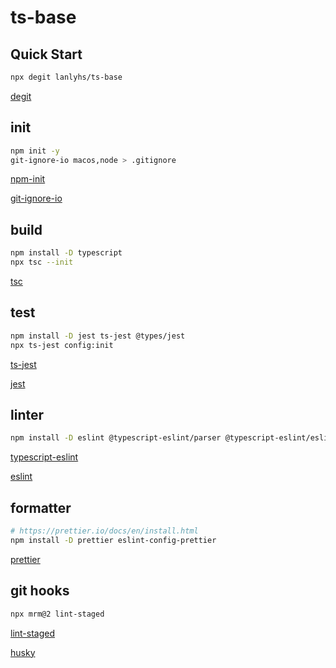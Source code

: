 # ts-base

## Quick Start

```sh
npx degit lanlyhs/ts-base
```

[degit](https://github.com/Rich-Harris/degit)

## init

```sh
npm init -y
git-ignore-io macos,node > .gitignore
```

[npm-init](https://docs.npmjs.com/cli/v8/commands/npm-init)

[git-ignore-io](https://github.com/tj/git-extras/blob/master/Commands.md#git-ignore-io)

## build

```sh
npm install -D typescript
npx tsc --init
```

[tsc](https://www.typescriptlang.org/docs/handbook/compiler-options.html)

## test

```sh
npm install -D jest ts-jest @types/jest
npx ts-jest config:init
```

[ts-jest](https://kulshekhar.github.io/ts-jest/docs/getting-started/installation)

[jest](https://jestjs.io/)

## linter

```sh
npm install -D eslint @typescript-eslint/parser @typescript-eslint/eslint-plugin
```

[typescript-eslint](https://typescript-eslint.io/docs/linting/)

[eslint](https://eslint.org/)

## formatter

```sh
# https://prettier.io/docs/en/install.html
npm install -D prettier eslint-config-prettier
```

[prettier](https://prettier.io/)

## git hooks

```sh
npx mrm@2 lint-staged
```

[lint-staged](https://github.com/okonet/lint-staged)

[husky](https://github.com/typicode/husky)

